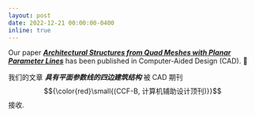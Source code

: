 ```yaml
---
layout: post
date: 2022-12-21 00:00:00-0400
inline: true
---
```


Our paper [***Architectural Structures from Quad Meshes with Planar Parameter Lines***](https://www.huiwang.me/projects/7_project/) has been published in Computer-Aided Design (CAD). :book:

我们的文章 ***具有平面参数线的四边建筑结构*** 被 CAD 期刊 $${\color{red}\small{(CCF-B, 计算机辅助设计顶刊)}}$$ 接收.